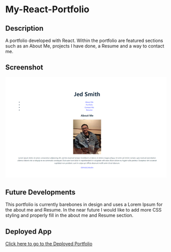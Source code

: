 # My-React-Portfolio

## Description
A portfolio developed with React. Within the portfolio are featured sections such as an About Me, projects I have done, a Resume and a way to contact me.

## Screenshot
![Portfolio-Screenshot](./src/assets/images/readme-ss.png)

## Future Developments
This portfolio is currently barebones in design and uses a Lorem Ipsum for the about me and Resume. In the near future I would like to add more CSS styling and properly fill in the about me and Resume section.

## Deployed App
[Click here to  go to the Deployed Portfolio](https://stellar-mandazi-c356c9.netlify.app/)
